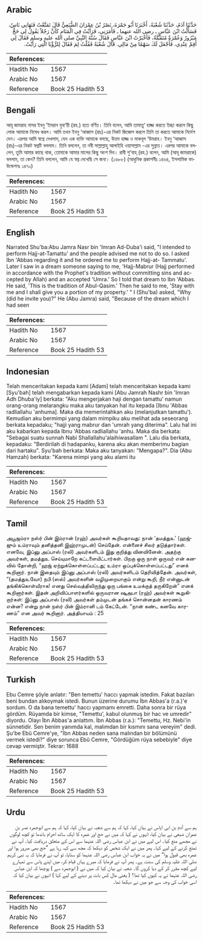 ## Arabic


<div dir="rtl" lang="ar" style={{fontSize:'larger',backgroundColor:'#f8f9fa',padding:20}}>
حَدَّثَنَا آدَمُ، حَدَّثَنَا شُعْبَةُ، أَخْبَرَنَا أَبُو جَمْرَةَ، نَصْرُ بْنُ عِمْرَانَ الضُّبَعِيُّ قَالَ تَمَتَّعْتُ فَنَهَانِي نَاسٌ، فَسَأَلْتُ ابْنَ عَبَّاسٍ ـ رضى الله عنهما ـ فَأَمَرَنِي، فَرَأَيْتُ فِي الْمَنَامِ كَأَنَّ رَجُلاً يَقُولُ لِي حَجٌّ مَبْرُورٌ وَعُمْرَةٌ مُتَقَبَّلَةٌ، فَأَخْبَرْتُ ابْنَ عَبَّاسٍ فَقَالَ سُنَّةَ النَّبِيِّ صلى الله عليه وسلم فَقَالَ لِي أَقِمْ عِنْدِي، فَأَجْعَلَ لَكَ سَهْمًا مِنْ مَالِي‏.‏ قَالَ شُعْبَةُ فَقُلْتُ لِمَ فَقَالَ لِلرُّؤْيَا الَّتِي رَأَيْتُ‏.‏
</div>
<div style={{backgroundColor:'#f8f9fa',padding:20, marginBottom: 10}}><table> <thead> <tr> <th>References:</th> <th></th> </tr> </thead> <tbody><tr><td>Hadith No</td><td>1567</td></tr><tr><td>Arabic No</td><td>1567</td></tr><tr><td>Reference</td><td>Book 25 Hadith 53</td></tr></tbody></table></div>

## Bengali


<div dir="ltr" lang="bn" style={{fontSize:'larger',backgroundColor:'#f8f9fa',padding:20}}>
আবূ জামরাহ নাসর ইবনু ‘ইমরান যুবা‘য়ী (রহ.) হতে বর্ণিত। তিনি বলেন, আমি তামাত্তু‘ হাজ্জ করতে ইচ্ছা করলে কিছু লোক আমাকে নিষেধ করল। আমি তখন ইবনু ‘আব্বাস (রাঃ)-এর নিকট জিজ্ঞেস করলে তিনি তা করতে আমাকে নির্দেশ দেন। এরপর আমি স্বপ্নে দেখলাম, যেন এক ব্যক্তি আমাকে বলছে, উত্তম হাজ্জ ও মাকবূল ‘উমরাহ। ইবনু ‘আব্বাস (রাঃ)-এর নিকট স্বপ্নটি বললাম। তিনি বললেন, তা নবী সাল্লাল্লাহু আলাইহি ওয়াসাল্লাম -এর সুন্নাত। এরপর আমাকে বললেন, তুমি আমার কাছে থাক, তোমাকে আমার মালের কিছু অংশ দিব। রাবী শু‘বাহ্ (রহ.) বলেন, আমি (আবূ জামরাকে) বললাম, তা কেন? তিনি বললেন, আমি যে স্বপ্ন দেখেছি সে জন্য। (১৬৮৮) (আধুনিক প্রকাশনীঃ ১৪৬৪, ইসলামিক ফাউন্ডেশনঃ ১৪৭০)
</div>
<div style={{backgroundColor:'#f8f9fa',padding:20, marginBottom: 10}}><table> <thead> <tr> <th>References:</th> <th></th> </tr> </thead> <tbody><tr><td>Hadith No</td><td>1567</td></tr><tr><td>Arabic No</td><td>1567</td></tr><tr><td>Reference</td><td>Book 25 Hadith 53</td></tr></tbody></table></div>

## English


<div dir="ltr" lang="en" style={{fontSize:'larger',backgroundColor:'#f8f9fa',padding:20}}>
Narrated Shu'ba:Abu Jamra Nasr bin 'Imran Ad-Duba'i said, "I intended to perform Hajj-at-Tamattu' and the people advised me not to do so. I asked Ibn 'Abbas regarding it and he ordered me to perform Hajj-at- Tammatu'. Later I saw in a dream someone saying to me, 'Hajj-Mabrur (Hajj performed in accordance with the Prophet's tradition without committing sins and accepted by Allah) and an accepted 'Umra.' So I told that dream to Ibn 'Abbas. He said, 'This is the tradition of Abul-Qasim.' Then he said to me, 'Stay with me and I shall give you a portion of my property.' " I (Shu'ba) asked, "Why (did he invite you)?" He (Abu Jamra) said, "Because of the dream which I had seen
</div>
<div style={{backgroundColor:'#f8f9fa',padding:20, marginBottom: 10}}><table> <thead> <tr> <th>References:</th> <th></th> </tr> </thead> <tbody><tr><td>Hadith No</td><td>1567</td></tr><tr><td>Arabic No</td><td>1567</td></tr><tr><td>Reference</td><td>Book 25 Hadith 53</td></tr></tbody></table></div>

## Indonesian


<div dir="ltr" lang="id" style={{fontSize:'larger',backgroundColor:'#f8f9fa',padding:20}}>
Telah menceritakan kepada kami [Adam] telah menceritakan kepada kami [Syu'bah] telah mengabarkan kepada kami [Abu Jamrah Nashr bin 'Imran Adh Dhuba'iy] berkata: "Aku mengerjakan haji dengan tamattu' namun orang-orang melarangku maka aku tanyakan hal itu kepada [Ibnu 'Abbas radliallahu 'anhuma]. Maka dia memerintahkan aku (melanjutkan tamattu'). Kemudian aku bermimpi yang dalam mimpiku aku melihat ada seseorang berkata kepadaku; "hajji yang mabrur dan 'umrah yang diterima". Lalu hal ini aku kabarkan kepada Ibnu 'Abbas radliallahu 'anhu. Maka dia berkata: "Sebagai suatu sunnah Nabi Shallallahu'alaihiwasallam ". Lalu dia berkata, kepadaku: "Berdirilah di hadapanku, karena aku akan memberimu bagian dari hartaku". Syu'bah berkata: Maka aku tanyakan: "Mengapa?". Dia (Abu Hamzah) berkata: "Karena mimpi yang aku alami itu
</div>
<div style={{backgroundColor:'#f8f9fa',padding:20, marginBottom: 10}}><table> <thead> <tr> <th>References:</th> <th></th> </tr> </thead> <tbody><tr><td>Hadith No</td><td>1567</td></tr><tr><td>Arabic No</td><td>1567</td></tr><tr><td>Reference</td><td>Book 25 Hadith 53</td></tr></tbody></table></div>

## Tamil


<div dir="ltr" lang="ta" style={{fontSize:'larger',backgroundColor:'#f8f9fa',padding:20}}>
அபூஜம்ரா நஸ்ர் பின் இம்ரான் (ரஹ்) அவர்கள் கூறியதாவது: நான் ‘தமத்துஉ’ (ஹஜ்ஜும் உம்ராவும் தனித்தனி இஹ்ராமுடன்) செய்தேன். என்னைச் சிலர் தடுத்தார்கள். எனவே, இப்னு அப்பாஸ் (ரலி) அவர்களிடம் இது குறித்து வினவினேன். அதற்கு அவர்கள், தமத்துஉ செய்யுமாறே கட்டளையிட்டார்கள். பிறகு ஒரு நாள் ஒருவர் என் கனவில் தோன்றி, “ஹஜ் ஏற்றுக்கொள்ளப்பட்டது; உம்ரா ஒப்புக்கொள்ளப்பட்டது” எனக் கூறினார். நான் இதையும் இப்னு அப்பாஸ் (ரலி) அவர்களிடம் தெரிவித்தேன். அவர்கள், “(தமத்துஉவோ) நபி (ஸல்) அவர்களின் வழிமுறையாகும் என்று கூறி, நீர் என்னுடன் தங்கிக்கொள்வீராக! எனது செல்வத்திலிருந்து ஒரு பங்கை உமக்குத் தருகிறேன்” எனக் கூறினார்கள். இதன் அறிவிப்பாளர்களில் ஒருவரான ஷுஅபா (ரஹ்) அவர்கள் கூறுகிறார்கள்: இப்னு அப்பாஸ் (ரலி) அவர்கள் தம்முடன் தங்கச் சொன்னதன் காரணம் என்ன? என்று நான் நஸ்ர் பின் இம்ரானி டம் கேட்டேன். “நான் கண்ட கனவே காரணம்” என அவர் கூறினார். அத்தியாயம் : 25
</div>
<div style={{backgroundColor:'#f8f9fa',padding:20, marginBottom: 10}}><table> <thead> <tr> <th>References:</th> <th></th> </tr> </thead> <tbody><tr><td>Hadith No</td><td>1567</td></tr><tr><td>Arabic No</td><td>1567</td></tr><tr><td>Reference</td><td>Book 25 Hadith 53</td></tr></tbody></table></div>

## Turkish


<div dir="ltr" lang="tr" style={{fontSize:'larger',backgroundColor:'#f8f9fa',padding:20}}>
Ebu Cemre şöyle anlatır: "Ben temettu' haccı yapmak istedim. Fakat bazıları beni bundan alıkoymak istedi. Bunun üzerine durumu İbn Abbas'a (r.a.)'e sordum. O da bana temettu' haccı yapmamı emretti. Daha sonra bir rüya gördüm. Rüyamda bir kimse, "Temettu', kabul olunmuş bir hac ve umredir" diyordu. Olayı İbn Abbas'a anlattım. İbn Abbas (r.a.): "Temettu, Hz. Nebi'in sünnetidir. Sen benim yanımda kal, malımdan bir kısmını sana vereyim" dedi. Şu'be Ebû Cemre'ye, "İbn Abbas neden sana malından bir bölümünü vermek istedi?" diye sorunca Ebû Cemre, "Gördüğüm rüya sebebiyle" diye cevap vermiştir. Tekrar: 1688
</div>
<div style={{backgroundColor:'#f8f9fa',padding:20, marginBottom: 10}}><table> <thead> <tr> <th>References:</th> <th></th> </tr> </thead> <tbody><tr><td>Hadith No</td><td>1567</td></tr><tr><td>Arabic No</td><td>1567</td></tr><tr><td>Reference</td><td>Book 25 Hadith 53</td></tr></tbody></table></div>

## Urdu


<div dir="rtl" lang="ur" style={{fontSize:'larger',backgroundColor:'#f8f9fa',padding:20}}>
ہم سے آدم بن ابی ایاس نے بیان کیا، کہا کہ ہم سے شعبہ نے بیان کیا، کہا کہ ہم سے ابوجمرہ نصر بن عمران ضبعی نے بیان کیا، انہوں نے کہا کہ میں نے حج اور عمرہ کا ایک ساتھ احرام باندھا تو کچھ لوگوں نے مجھے منع کیا۔ اس لیے میں نے ابن عباس رضی اللہ عنہما سے اس کے متعلق دریافت کیا۔ آپ نے تمتع کرنے کے لیے کہا۔ پھر میں نے ایک شخص کو دیکھا کہ مجھ سے کہہ رہا ہے ”حج بھی مبرور ہوا اور عمرہ بھی قبول ہوا“ میں نے یہ خواب ابن عباس رضی اللہ عنہما کو سنایا، تو آپ نے فرمایا کہ یہ نبی کریم صلی اللہ علیہ وسلم کی سنت ہے۔ پھر آپ نے فرمایا کہ میرے یہاں قیام کر، میں اپنے پاس سے تمہارے لیے کچھ مقرر کر کے دیا کروں گا۔ شعبہ نے بیان کیا کہ میں نے ( ابوجمرہ سے ) پوچھا کہ ابن عباس رضی اللہ عنہما نے یہ کیوں کیا تھا؟ ( یعنی مال کس بات پر دینے کے لیے کہا ) انہوں نے بیان کیا کہ اسی خواب کی وجہ سے جو میں نے دیکھا تھا۔
</div>
<div style={{backgroundColor:'#f8f9fa',padding:20, marginBottom: 10}}><table> <thead> <tr> <th>References:</th> <th></th> </tr> </thead> <tbody><tr><td>Hadith No</td><td>1567</td></tr><tr><td>Arabic No</td><td>1567</td></tr><tr><td>Reference</td><td>Book 25 Hadith 53</td></tr></tbody></table></div>